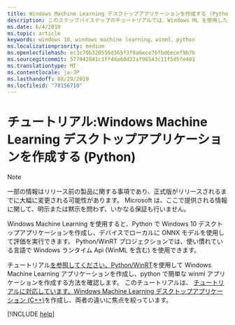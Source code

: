 ```yaml
---
title: Windows Machine Learning デスクトップアプリケーションを作成する (Python)
description: このステップバイステップのチュートリアルでは、Windows ML を使用した簡単な Python アプリケーションを作成します。
ms.date: 6/4/2019
ms.topic: article
keywords: windows 10、windows machine learning、winml、python
ms.localizationpriority: medium
ms.openlocfilehash: ec3c70b320556d365f3f9a6ece76fbd6ecef9b7b
ms.sourcegitcommit: 577942041c1ff4da60d22af96543c11f5d5fe401
ms.translationtype: MT
ms.contentlocale: ja-JP
ms.lasthandoff: 08/29/2019
ms.locfileid: "70156710"
---
```

# <a name="tutorial-create-a-windows-machine-learning-desktop-application-python"></a>チュートリアル:Windows Machine Learning デスクトップアプリケーションを作成する (Python)

> [!NOTE]
> 一部の情報はリリース前の製品に関する事項であり、正式版がリリースされるまでに大幅に変更される可能性があります。 Microsoft は、ここで提供される情報に関して、明示または黙示を問わず、いかなる保証も行いません。

Windows Machine Learning を使用すると、Python で Windows 10 デスクトップアプリケーションを作成し、デバイスでローカルに ONNX モデルを使用して評価を実行できます。 Python/WinRT プロジェクションでは、使い慣れている言語で Windows ランタイム Api (WinML を含む) を使用できます。

チュートリアル[を参照してください。Python/WinRT](https://github.com/Microsoft/xlang/tree/master/samples/python/winml_tutorial)を使用して Windows Machine Learning アプリケーションを作成し、python で簡単な winml アプリケーションを作成する方法を確認します。 このチュートリアルは、 [チュートリアルに対応しています。Windows Machine Learning デスクトップアプリケーション (C++)](get-started-desktop.md)を作成し、両者の違いに焦点を絞っています。

[!INCLUDE [help](../includes/get-help.md)]
